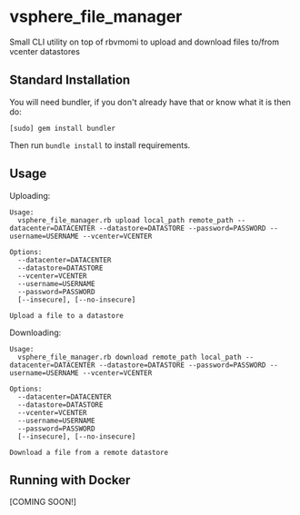 # vsphere_file_manager
Small CLI utility on top of rbvmomi to upload and download files to/from vcenter datastores

## Standard Installation

You will need bundler, if you don't already have that or know what it is then do:

`[sudo] gem install bundler`

Then run `bundle install` to install requirements.

## Usage

Uploading:

```
Usage:
  vsphere_file_manager.rb upload local_path remote_path --datacenter=DATACENTER --datastore=DATASTORE --password=PASSWORD --username=USERNAME --vcenter=VCENTER

Options:
  --datacenter=DATACENTER
  --datastore=DATASTORE
  --vcenter=VCENTER
  --username=USERNAME
  --password=PASSWORD
  [--insecure], [--no-insecure]

Upload a file to a datastore
```

Downloading:

```
Usage:
  vsphere_file_manager.rb download remote_path local_path --datacenter=DATACENTER --datastore=DATASTORE --password=PASSWORD --username=USERNAME --vcenter=VCENTER

Options:
  --datacenter=DATACENTER
  --datastore=DATASTORE
  --vcenter=VCENTER
  --username=USERNAME
  --password=PASSWORD
  [--insecure], [--no-insecure]

Download a file from a remote datastore
```

## Running with Docker

[COMING SOON!]

